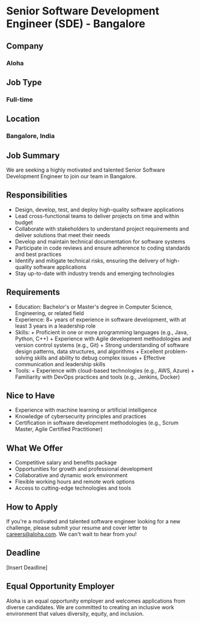 # Senior Software Development Engineer (SDE) - Bangalore

## Company
### Aloha

## Job Type
### Full-time

## Location
### Bangalore, India

## Job Summary
We are seeking a highly motivated and talented Senior Software Development Engineer to join our team in Bangalore.

## Responsibilities
* Design, develop, test, and deploy high-quality software applications
* Lead cross-functional teams to deliver projects on time and within budget
* Collaborate with stakeholders to understand project requirements and deliver solutions that meet their needs
* Develop and maintain technical documentation for software systems
* Participate in code reviews and ensure adherence to coding standards and best practices
* Identify and mitigate technical risks, ensuring the delivery of high-quality software applications
* Stay up-to-date with industry trends and emerging technologies

## Requirements
* Education: Bachelor's or Master's degree in Computer Science, Engineering, or related field
* Experience: 8+ years of experience in software development, with at least 3 years in a leadership role
* Skills:
        + Proficient in one or more programming languages (e.g., Java, Python, C++)
        + Experience with Agile development methodologies and version control systems (e.g., Git)
        + Strong understanding of software design patterns, data structures, and algorithms
        + Excellent problem-solving skills and ability to debug complex issues
        + Effective communication and leadership skills
* Tools:
        + Experience with cloud-based technologies (e.g., AWS, Azure)
        + Familiarity with DevOps practices and tools (e.g., Jenkins, Docker)

## Nice to Have
* Experience with machine learning or artificial intelligence
* Knowledge of cybersecurity principles and practices
* Certification in software development methodologies (e.g., Scrum Master, Agile Certified Practitioner)

## What We Offer
* Competitive salary and benefits package
* Opportunities for growth and professional development
* Collaborative and dynamic work environment
* Flexible working hours and remote work options
* Access to cutting-edge technologies and tools

## How to Apply
If you're a motivated and talented software engineer looking for a new challenge, please submit your resume and
cover letter to [careers@aloha.com](mailto:careers@aloha.com). We can't wait to hear from you!

## Deadline
[Insert Deadline]

## Equal Opportunity Employer
Aloha is an equal opportunity employer and welcomes applications from diverse candidates. We are committed to
creating an inclusive work environment that values diversity, equity, and inclusion.
